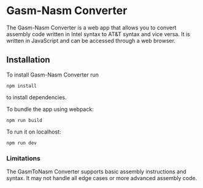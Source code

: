 # Gasm-Nasm Converter

The Gasm-Nasm Converter is a web app that allows you to convert assembly code written in Intel syntax to AT&T syntax and vice versa. It is written in JavaScript and can be accessed through a web browser.

## Installation
To install Gasm-Nasm Converter run

``` 
npm install
```

to install dependencies.

To bundle the app using webpack:

``` 
npm run build
```

To run it on localhost:

``` 
npm run dev
```

### Limitations

The GasmToNasm Converter supports basic assembly instructions and syntax. It may not handle all edge cases or more advanced assembly code.
